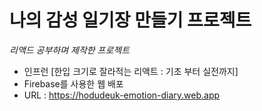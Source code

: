 # 나의 감성 일기장 만들기 프로젝트

_리액드 공부하며 제작한 프로젝트_

- 인프런 [한입 크기로 잘라적는 리액트 : 기초 부터 실전까지]
- Firebase를 사용한 웹 배포
- URL : https://hodudeuk-emotion-diary.web.app
